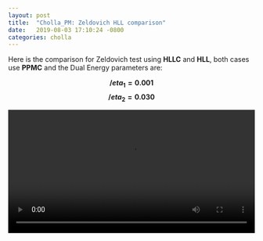 ```yaml
---
layout: post
title:  "Cholla_PM: Zeldovich HLL comparison"
date:   2019-08-03 17:10:24 -0800
categories: cholla
---
```


Here is the comparison for Zeldovich test using **HLLC** and **HLL**, both cases use **PPMC** and the Dual Energy parameters are:

**$$/eta_1 = 0.001 $$**  **$$/eta_2 = 0.030 $$**


<div style="text-align: center">
<video src="{{ site.url }}assets/videos/zeldovich_HLL.mp4" width="100%"  height="auto" controls preload> </video>
</div>
